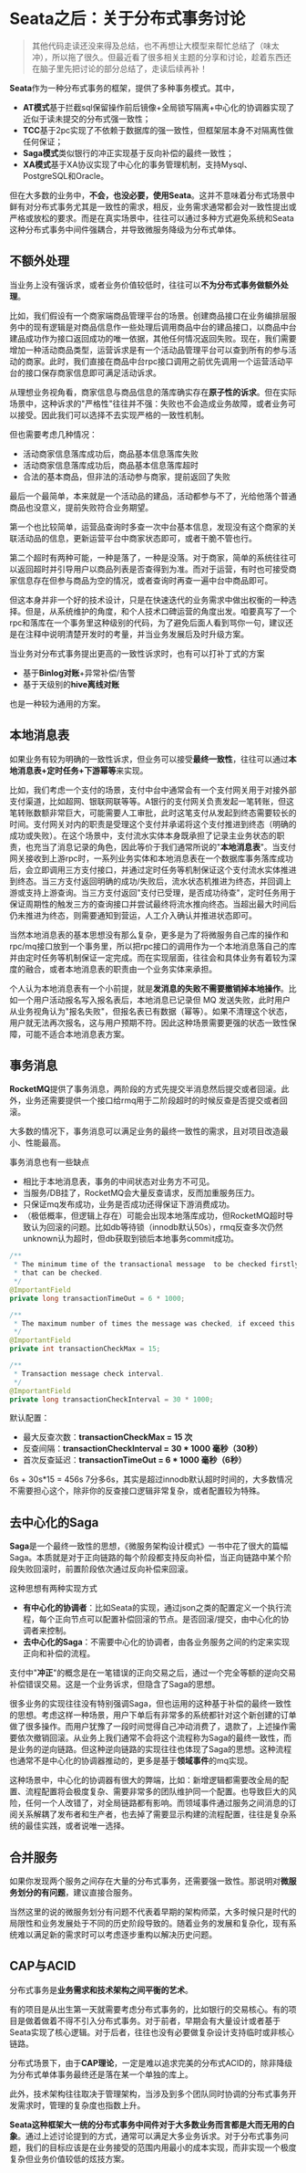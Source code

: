 # Seata之后：关于分布式事务讨论
> 其他代码走读还没来得及总结，也不再想让大模型来帮忙总结了（味太冲），所以拖了很久。但最近看了很多相关主题的分享和讨论，趁着东西还在脑子里先把讨论的部分总结了，走读后续再补！

**Seata**作为一种分布式事务的框架，提供了多种事务模式。其中，

- **AT模式**基于拦截sql保留操作前后镜像+全局锁写隔离+中心化的协调器实现了近似于读未提交的分布式强一致性；
- **TCC**基于2pc实现了不依赖于数据库的强一致性，但框架层本身不对隔离性做任何保证；
- **Saga模式**类似银行的冲正实现基于反向补偿的最终一致性；
- **XA模式**基于XA协议实现了中心化的事务管理机制，支持Mysql、PostgreSQL和Oracle。

但在大多数的业务中，**不会，也没必要，使用Seata**。这并不意味着分布式场景中鲜有对分布式事务尤其是一致性的需求，相反，业务需求通常都会对一致性提出或严格或放松的要求。而是在真实场景中，往往可以通过多种方式避免系统和Seata这种分布式事务中间件强耦合，并导致微服务降级为分布式单体。

## 不额外处理

当业务上没有强诉求，或者业务价值较低时，往往可以**不为分布式事务做额外处理**。

比如，我们假设有一个商家端商品管理平台的场景。创建商品接口在业务编排层服务中的现有逻辑是对商品信息作一些处理后调用商品中台的建品接口，以商品中台建品成功作为接口返回成功的唯一依据，其他任何情况返回失败。现在，我们需要增加一种活动商品类型，运营诉求是有一个活动品管理平台可以查到所有的参与活动的商家。此时，我们直接在商品中台rpc接口调用之前优先调用一个运营活动平台的接口保存商家信息即可满足活动诉求。

从理想业务视角看，商家信息与商品信息的落库确实存在**原子性的诉求**。但在实际场景中，这种诉求的"严格性"往往并不强：失败也不会造成业务故障，或者业务可以接受。因此我们可以选择不去实现严格的一致性机制。

但也需要考虑几种情况：

- 活动商家信息落库成功后，商品基本信息落库失败
- 活动商家信息落库成功后，商品基本信息落库超时
- 合法的基本商品，但非法的活动参与商家，提前返回了失败

最后一个最简单，本来就是一个活动品的建品，活动都参与不了，光给他落个普通商品也没意义，提前失败符合业务期望。

第一个也比较简单，运营品查询时多查一次中台基本信息，发现没有这个商家的关联活动品的信息，更新运营平台中商家状态即可，或者干脆不管也行。

第二个超时有两种可能，一种是落了，一种是没落。对于商家，简单的系统往往可以返回超时并引导用户以商品列表是否查得到为准。而对于运营，有时也可接受商家信息存在但参与商品为空的情况，或者查询时再查一遍中台中商品即可。

但这本身并非一个好的技术设计，只是在快速迭代的业务需求中做出权衡的一种选择。但是，从系统维护的角度，和个人技术口碑运营的角度出发。咱要真写了一个rpc和落库在一个事务里这种级别的代码，为了避免后面人看到骂你一句，建议还是在注释中说明清楚开发时的考量，并当业务发展后及时升级方案。

当业务对分布式事务提出更高的一致性诉求时，也有可以打补丁式的方案

- 基于**Binlog对账**+异常补偿/告警
- 基于天级别的**hive离线对账**

也是一种较为通用的方案。

## 本地消息表

如果业务有较为明确的一致性诉求，但业务可以接受**最终一致性**，往往可以通过**本地消息表+定时任务+下游幂等**来实现。

比如，我们考虑一个支付的场景，支付中台中通常会有一个支付网关用于对接外部支付渠道，比如超网、银联网联等等。A银行的支付网关负责发起一笔转账，但这笔转账数额非常巨大，可能需要人工审批，此时这笔支付从发起到终态需要较长的时间。支付网关对内的职责是受理这个支付并承诺将这个支付推进到终态（明确的成功或失败）。在这个场景中，支付流水实体本身既承担了记录主业务状态的职责，也充当了消息记录的角色，因此等价于我们通常所说的"**本地消息表**"。当支付网关接收到上游rpc时，一系列业务实体和本地消息表在一个数据库事务落库成功后，会立即调用三方支付接口，并通过定时任务等机制保证这个支付流水实体推进到终态。当三方支付返回明确的成功/失败后，流水状态机推进为终态，并回调上游或支持上游查询。当三方支付返回"支付已受理，是否成功待查"，定时任务用于保证周期性的触发三方的查询接口并尝试最终将流水推向终态。当超出最大时间后仍未推进为终态，则需要通知到营运，人工介入确认并推进状态即可。

当然本地消息表的基本思想没有那么复杂，更多是为了将微服务自己库的操作和rpc/mq接口放到一个事务里，所以把rpc接口的调用作为一个本地消息落自己的库并由定时任务等机制保证一定完成。而在实现层面，往往会和具体业务有着较为深度的融合，或者本地消息表的职责由一个业务实体来承担。

个人认为本地消息表有一个小前提，就是**发消息的失败不需要撤销掉本地操作**。比如一个用户活动报名写入报名表后，本地消息已记录但 MQ 发送失败，此时用户从业务视角认为"报名失败"，但报名表已有数据（幂等）。如果不清理这个状态，用户就无法再次报名，这与用户预期不符。因此这种场景需要更强的状态一致性保障，可能不适合本地消息表方案。

## 事务消息

**RocketMQ**提供了事务消息，两阶段的方式先提交半消息然后提交或者回滚。此外，业务还需要提供一个接口给rmq用于二阶段超时的时候反查是否提交或者回滚。

大多数的情况下，事务消息可以满足业务的最终一致性的需求，且对项目改造最小、性能最高。

事务消息也有一些缺点

- 相比于本地消息表，事务的中间状态对业务方不可见。
- 当服务/DB挂了，RocketMQ会大量反查请求，反而加重服务压力。
- 只保证mq发布成功，业务是否成功还得保证下游消费成功。
- （极低概率，但逻辑上存在）可能会出现本地落库成功，但RocketMQ超时导致认为回滚的问题。比如db等待锁（innodb默认50s），rmq反查多次仍然unknown认为超时，但db获取到锁后本地事务commit成功。

```java
/**
 * The minimum time of the transactional message  to be checked firstly, one message only exceed this time interval
 * that can be checked.
 */
@ImportantField
private long transactionTimeOut = 6 * 1000;

/**
 * The maximum number of times the message was checked, if exceed this value, this message will be discarded.
 */
@ImportantField
private int transactionCheckMax = 15;

/**
 * Transaction message check interval.
 */
@ImportantField
private long transactionCheckInterval = 30 * 1000;

```

默认配置：

- 最大反查次数：**transactionCheckMax = 15 次**
- 反查间隔：**transactionCheckInterval = 30 * 1000 毫秒（30秒）**
- 首次反查延迟：**transactionTimeOut = 6 * 1000 毫秒（6秒）**

6s + 30s*15 = 456s 7分多6s，其实是超过innodb默认超时时间的，大多数情况不需要担心这个，除非你的反查接口逻辑非常复杂，或者配置较为特殊。

## 去中心化的Saga

**Saga**是一个最终一致性的思想，《微服务架构设计模式》一书中花了很大的篇幅Saga。本质就是对于正向链路的每个阶段都支持反向补偿，当正向链路中某个阶段失败回滚时，前置阶段依次通过反向补偿来回滚。

这种思想有两种实现方式

- **有中心化的协调者**：比如Seata的实现，通过json之类的配置定义一个执行流程，每个正向节点可以配置补偿回滚的节点。是否回滚/提交，由中心化的协调者来控制。
- **去中心化的Saga**：不需要中心化的协调者，由各业务服务之间的约定来实现正向和补偿的流程。

支付中"**冲正**"的概念是在一笔错误的正向交易之后，通过一个完全等额的逆向交易补偿错误交易。这是一个业务诉求，但隐含了Saga的思想。

很多业务的实现往往没有特别强调Saga，但也运用的这种基于补偿的最终一致性的思想。考虑这样一种场景，用户下单后有非常多的系统都针对这个新创建的订单做了很多操作。而用户犹豫了一段时间觉得自己冲动消费了，退款了，上述操作需要依次撤销回滚。从业务上我们通常不会将这个流程称为Saga的最终一致性，而是业务的逆向链路。但这种逆向链路的实现往往也体现了Saga的思想。这种流程也通常不是中心化的协调器推动的，更多是基于**领域事件**的mq实现。

这种场景中，中心化的协调器有很大的弊端，比如：新增逻辑都需要改全局的配置、流程配置将会极度复杂、需要非常多的团队维护同一个配置。也导致巨大的风险，任何一个人改错了，对全局链路都有影响。而领域事件通过服务之间消息的订阅关系解耦了发布者和生产者，也去掉了需要显示构建的流程配置，往往是复杂系统的最佳实践，或者说唯一选择。

## 合并服务

如果你发现两个服务之间存在大量的分布式事务，还需要强一致性。那说明对**微服务划分的有问题**，建议直接合服务。

当然这里的说的微服务划分有问题不代表着早期的架构师菜，大多时候只是时代的局限性和业务发展处于不同的历史阶段导致的。随着业务的发展和复杂化，现有系统难以满足新的需求时可以考虑逐步重构以解决历史问题。

## CAP与ACID

分布式事务是**业务需求和技术架构之间平衡的艺术**。

有的项目是从出生第一天就需要考虑分布式事务的，比如银行的交易核心。有的项目是做着做着不得不引入分布式事务。对于前者，早期会有大量设计或者基于Seata实现了核心逻辑。对于后者，往往也没有必要做复杂设计支持临时或非核心链路。

分布式场景下，由于**CAP理论**，一定是难以追求完美的分布式ACID的，除非降级为分布式单体事务最终还是落在某一个单独的库上。

此外，技术架构往往取决于管理架构，当涉及到多个团队同时协调的分布式事务开发需求时，管理的复杂度也指数上升。

**Seata这种框架大一统的分布式事务中间件对于大多数业务而言都是大而无用的白象**。通过上述讨论提到的方式，通常可以满足大多业务诉求。对于分布式事务问题，我们的目标应该是在业务接受的范围内用最小的成本实现，而非实现一个极度复杂但业务价值较低的炫技方案。